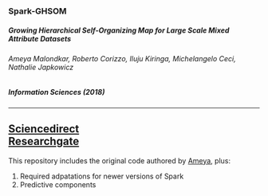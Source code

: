 ### Spark-GHSOM  
##### Growing Hierarchical Self-Organizing Map for Large Scale Mixed Attribute Datasets  
###### Ameya Malondkar, Roberto Corizzo, Iluju Kiringa, Michelangelo Ceci, Nathalie Japkowicz  
##### Information Sciences (2018)  
------
[Sciencedirect](https://www.sciencedirect.com/science/article/pii/S0020025518309496)  
[Researchgate](https://www.researchgate.net/publication/329472474_Spark-GHSOM_Growing_Hierarchical_Self-Organizing_Map_for_Large_Scale_Mixed_Attribute_Datasets)  
------  
This repository includes the original code authored by [Ameya](https://github.com/ameyamm/mcs-thesis), plus:  
1. Required adpatations for newer versions of Spark  
2. Predictive components